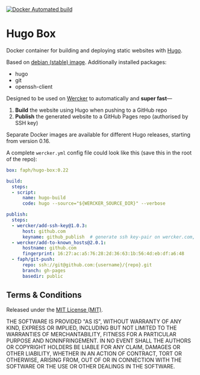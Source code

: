 [![Docker Automated build](https://img.shields.io/docker/automated/faph/hugo-box.svg?maxAge=2592000)](https://hub.docker.com/r/faph/hugo-box/)

# Hugo Box

Docker container for building and deploying static websites with [Hugo](https://gohugo.io).

Based on [debian (stable) image](https://hub.docker.com/_/debian/). Additionally installed packages:

 - hugo
 - git
 - openssh-client

Designed to be used on [Wercker](https://wercker.com) to automatically and **super fast**—

 1. **Build** the website using Hugo when pushing to a GitHub repo
 2. **Publish** the generated website to a GitHub Pages repo (authorised by SSH key)

Separate Docker images are available for different Hugo releases, starting from version 0.16.

A complete `wercker.yml` config file could look like this (save this in the root of the repo):

```yaml
box: faph/hugo-box:0.22

build:
  steps:
  - script:
      name: hugo-build
      code: hugo --source="${WERCKER_SOURCE_DIR}" --verbose

publish:
  steps:
  - wercker/add-ssh-key@1.0.3:
      host: github.com
      keyname: github_publish  # generate ssh key-pair on wercker.com, add public key to GitHub repo
  - wercker/add-to-known_hosts@2.0.1:
      hostname: github.com
      fingerprint: 16:27:ac:a5:76:28:2d:36:63:1b:56:4d:eb:df:a6:48
  - faph/git-push:
      repo: ssh://git@github.com:{username}/{repo}.git
      branch: gh-pages
      basedir: public
```

## Terms & Conditions

Released under the [MIT License (MIT)](LICENSE).

THE SOFTWARE IS PROVIDED "AS IS", WITHOUT WARRANTY OF ANY KIND, EXPRESS OR IMPLIED, INCLUDING BUT NOT LIMITED TO THE WARRANTIES OF MERCHANTABILITY, FITNESS FOR A PARTICULAR PURPOSE AND NONINFRINGEMENT. IN NO EVENT SHALL THE AUTHORS OR COPYRIGHT HOLDERS BE LIABLE FOR ANY CLAIM, DAMAGES OR OTHER LIABILITY, WHETHER IN AN ACTION OF CONTRACT, TORT OR OTHERWISE, ARISING FROM, OUT OF OR IN CONNECTION WITH THE SOFTWARE OR THE USE OR OTHER DEALINGS IN THE SOFTWARE.

